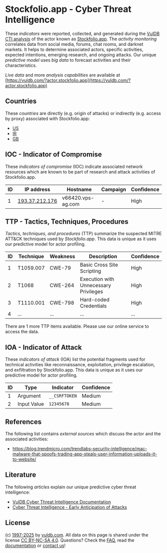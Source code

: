 # Stockfolio.app - Cyber Threat Intelligence

These _indicators_ were reported, collected, and generated during the [VulDB CTI analysis](https://vuldb.com/?kb.cti) of the actor known as [Stockfolio.app](https://vuldb.com/?actor.stockfolio.app). The _activity monitoring_ correlates data from social media, forums, chat rooms, and darknet markets. It helps to determine associated actors, specific activities, expected intentions, emerging research, and ongoing attacks. Our unique _predictive model_ uses _big data_ to forecast activities and their characteristics.

_Live data_ and more _analysis capabilities_ are available at [https://vuldb.com/?actor.stockfolio.app](https://vuldb.com/?actor.stockfolio.app)

## Countries

These _countries_ are directly (e.g. origin of attacks) or indirectly (e.g. access by proxy) associated with Stockfolio.app:

* [US](https://vuldb.com/?country.us)
* [IR](https://vuldb.com/?country.ir)
* [GB](https://vuldb.com/?country.gb)

## IOC - Indicator of Compromise

These _indicators of compromise_ (IOC) indicate associated network resources which are known to be part of research and attack activities of Stockfolio.app.

ID | IP address | Hostname | Campaign | Confidence
-- | ---------- | -------- | -------- | ----------
1 | [193.37.212.176](https://vuldb.com/?ip.193.37.212.176) | v66420.vps-ag.com | - | High

## TTP - Tactics, Techniques, Procedures

_Tactics, techniques, and procedures_ (TTP) summarize the suspected MITRE ATT&CK techniques used by _Stockfolio.app_. This data is unique as it uses our predictive model for actor profiling.

ID | Technique | Weakness | Description | Confidence
-- | --------- | -------- | ----------- | ----------
1 | T1059.007 | CWE-79 | Basic Cross Site Scripting | High
2 | T1068 | CWE-264 | Execution with Unnecessary Privileges | High
3 | T1110.001 | CWE-798 | Hard-coded Credentials | High
4 | ... | ... | ... | ...

There are 1 more TTP items available. Please use our online service to access the data.

## IOA - Indicator of Attack

These _indicators of attack_ (IOA) list the potential fragments used for technical activities like reconnaissance, exploitation, privilege escalation, and exfiltration by Stockfolio.app. This data is unique as it uses our predictive model for actor profiling.

ID | Type | Indicator | Confidence
-- | ---- | --------- | ----------
1 | Argument | `__CSRFTOKEN` | Medium
2 | Input Value | `12345678` | Medium

## References

The following list contains _external sources_ which discuss the actor and the associated activities:

* https://blog.trendmicro.com/trendlabs-security-intelligence/mac-malware-that-spoofs-trading-app-steals-user-information-uploads-it-to-website/

## Literature

The following _articles_ explain our unique predictive cyber threat intelligence:

* [VulDB Cyber Threat Intelligence Documentation](https://vuldb.com/?kb.cti)
* [Cyber Threat Intelligence - Early Anticipation of Attacks](https://www.scip.ch/en/?labs.20201022)

## License

(c) [1997-2025](https://vuldb.com/?kb.changelog) by [vuldb.com](https://vuldb.com/?kb.about). All data on this page is shared under the license [CC BY-NC-SA 4.0](https://creativecommons.org/licenses/by-nc-sa/4.0/). Questions? Check the [FAQ](https://vuldb.com/?kb.faq), read the [documentation](https://vuldb.com/?kb) or [contact us](https://vuldb.com/?contact)!

